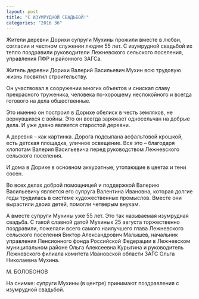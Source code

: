 ```yaml
---
layout: post
title: "С ИЗУМРУДНОЙ СВАДЬБОЙ!"
categories: "2016 36"
---
```


Жители деревни Дорихи супруги Мухины прожили вместе в любви, согласии и честном служении людям 55 лет. С изумрудной свадьбой их тепло поздравили руководители Лежневского сельского поселения, управления ПФР и районного ЗАГСа.

Житель деревни Дорихи Валерий Васильевич Мухин всю трудовую жизнь посвятил строительству.

Он участвовал в сооружении многих объектов и снискал славу прекрасного труженика, человека по-хорошему неспокойного и всегда готового на дела общественные.

Это именно он построил в Дорихе обелиск в честь земляков, не вернувшихся с войны. Это он всегда заряжает односельчан на добрые дела. И уже давно является старостой деревни.

А деревня – как картинка. Дорога подсыпана асфальтовой крошкой, есть детская площадка, уличное освещение. Все это – благодаря хлопотам Валерия Васильевича перед руководством Лежневского сельского поселения.

И дома в Дорихе в основном аккуратные, утопающие в цветах и тени сосен.

Во всех делах доброй помощницей и поддержкой Валерию Васильевичу является его супруга Валентина Ивановна, которая долгие годы трудилась в системе художественных промыслов. Вместе они вырастили двоих детей, помогли четверым внукам.

А вместе супруги Мухины уже 55 лет. Это так называемая изумрудная свадьба. С такой славной датой Мухиных 25 августа торжественно поздравили, пожелали всего самого наилучшего глава Лежневского сельского поселения Виктор Александрович Малышев, начальник управления Пенсионного фонда Российской Федерации в Лежневском муниципальном районе Ольга Алексеевна Курыгина и руководитель Лежневского филиала комитета Ивановской области ЗАГС Ольга Николаевна Мухина.

М. БОЛОБОНОВ

На снимке: супруги Мухины (в центре) принимают поздравления с изумрудной свадьбой.


